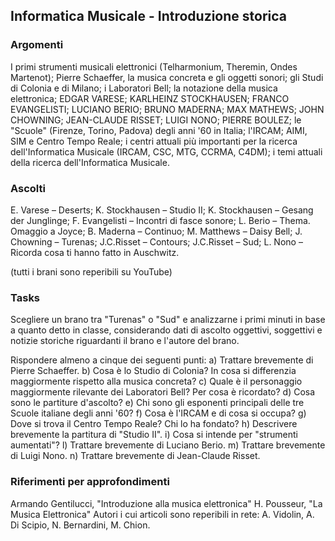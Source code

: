 ## Informatica Musicale - Introduzione storica


### Argomenti

I primi strumenti musicali elettronici (Telharmonium, Theremin, Ondes Martenot); Pierre Schaeffer, la musica concreta e gli oggetti sonori; gli Studi di Colonia e di Milano; i Laboratori Bell; la notazione della musica elettronica; EDGAR VARESE; KARLHEINZ STOCKHAUSEN; FRANCO EVANGELISTI; LUCIANO BERIO; BRUNO MADERNA; MAX MATHEWS; JOHN CHOWNING; JEAN-CLAUDE RISSET; LUIGI NONO; PIERRE BOULEZ; le "Scuole" (Firenze, Torino, Padova) degli anni '60 in Italia; l'IRCAM; AIMI, SIM e Centro Tempo Reale; i centri attuali più importanti per la ricerca dell'Informatica Musicale (IRCAM, CSC, MTG, CCRMA, C4DM); i temi attuali della ricerca dell'Informatica Musicale.


### Ascolti

E. Varese – Deserts; K. Stockhausen – Studio II; K. Stockhausen – Gesang der Junglinge; F. Evangelisti – Incontri di fasce sonore; L. Berio – Thema. Omaggio a Joyce; B. Maderna – Continuo; M. Matthews – Daisy Bell; J. Chowning – Turenas; J.C.Risset – Contours; J.C.Risset – Sud; L. Nono – Ricorda cosa ti hanno fatto in Auschwitz.

(tutti i brani sono reperibili su YouTube)


### Tasks

Scegliere un brano tra "Turenas" o "Sud" e analizzarne i primi minuti in base a quanto detto in classe, considerando dati di ascolto oggettivi, soggettivi e notizie storiche riguardanti il brano e l'autore del brano.

Rispondere almeno a cinque dei seguenti punti: a) Trattare brevemente di Pierre Schaeffer. b) Cosa è lo Studio di Colonia? In cosa si differenzia maggiormente rispetto alla musica concreta? c) Quale è il personaggio maggiormente rilevante dei Laboratori Bell? Per cosa è ricordato? d) Cosa sono le partiture d'ascolto? e) Chi sono gli esponenti principali delle tre Scuole italiane degli anni '60? f) Cosa è l'IRCAM e di cosa si occupa? g) Dove si trova il Centro Tempo Reale? Chi lo ha fondato? h) Descrivere brevemente la partitura di "Studio II". i) Cosa si intende per "strumenti aumentati"? l) Trattare brevemente di Luciano Berio. m) Trattare brevemente di Luigi Nono. n) Trattare brevemente di Jean-Claude Risset.


### Riferimenti per approfondimenti

Armando Gentilucci, "Introduzione alla musica elettronica"
H. Pousseur, "La Musica Elettronica"
Autori i cui articoli sono reperibili in rete: A. Vidolin, A. Di Scipio, N. Bernardini, M. Chion.

